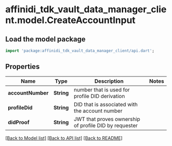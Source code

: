 # affinidi_tdk_vault_data_manager_client.model.CreateAccountInput

## Load the model package

```dart
import 'package:affinidi_tdk_vault_data_manager_client/api.dart';
```

## Properties

| Name              | Type       | Description                                           | Notes |
| ----------------- | ---------- | ----------------------------------------------------- | ----- |
| **accountNumber** | **String** | number that is used for profile DID derivation        |
| **profileDid**    | **String** | DID that is associated with the account number        |
| **didProof**      | **String** | JWT that proves ownership of profile DID by requester |

[[Back to Model list]](../README.md#documentation-for-models) [[Back to API list]](../README.md#documentation-for-api-endpoints) [[Back to README]](../README.md)
